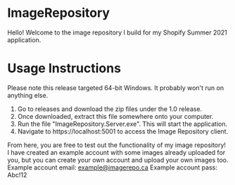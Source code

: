# ImageRepository
Hello! Welcome to the image repository I build for my Shopify Summer 2021 application.

# Usage Instructions
Please note this release targeted 64-bit Windows. It probably won't run on anything else.
1. Go to releases and download the zip files under the 1.0 release.
2. Once downloaded, extract this file somewhere onto your computer.
3. Run the file "ImageRepository.Server.exe". This will start the application.
4. Navigate to https://localhost:5001 to access the Image Repository client.

From here, you are free to test out the functionality of my image repository! I have created an example account with some images already uploaded for you, but you can create your own account and upload your own images too.
Example account email: example@imagerepo.ca
Example account pass: Abc!12